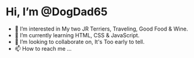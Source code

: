 # Hi, I’m @DogDad65
- 👀 I’m interested in My two JR Terriers, Traveling, Good Food & Wine.
- 🌱 I’m currently learning HTML, CSS & JavaScript.
- 💞️ I’m looking to collaborate on, It's Too early to tell.
- 📫 How to reach me ...

<!---
DogDad65/DogDad65 is a ✨ special ✨ repository because its `README.md` (this file) appears on your GitHub profile.
You can click the Preview link to take a look at your changes.
--->
